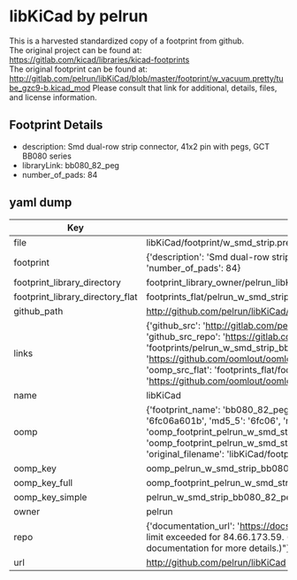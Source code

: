 # libKiCad by pelrun  
This is a harvested standardized copy of a footprint from github.  
The original project can be found at:  
https://gitlab.com/kicad/libraries/kicad-footprints  
The original footprint can be found at:
http://gitlab.com/pelrun/libKiCad/blob/master/footprint/w_vacuum.pretty/tube_gzc9-b.kicad_mod
Please consult that link for additional, details, files, and license information.  
## Footprint Details
* description: Smd dual-row strip connector, 41x2 pin with pegs, GCT BB080 series  
* libraryLink: bb080_82_peg  
* number_of_pads: 84  
## yaml dump  
| Key | Value |  
| --- | --- |  
| file | libKiCad/footprint/w_smd_strip.pretty/bb080_82_peg.kicad_mod |  
| footprint | {'description': 'Smd dual-row strip connector, 41x2 pin with pegs, GCT BB080 series', 'libraryLink': 'bb080_82_peg', 'number_of_pads': 84} |  
| footprint_library_directory | footprint_library_owner/pelrun_libKiCad |  
| footprint_library_directory_flat | footprints_flat/pelrun_w_smd_strip_bb080_82_peg/working |  
| github_path | http://github.com/pelrun/libKiCad/blob/master/footprint/w_smd_strip.pretty/bb080_82_peg.kicad_mod |  
| links | {'github_src': 'http://gitlab.com/pelrun/libKiCad/blob/master/footprint/w_vacuum.pretty/tube_gzc9-b.kicad_mod', 'github_src_repo': 'https://gitlab.com/kicad/libraries/kicad-footprints', 'oomp_bot': 'footprints/pelrun_w_smd_strip_bb080_82_peg/working', 'oomp_bot_github': 'https://github.com/oomlout/oomlout_oomp_footprint_bot/tree/main/footprints/pelrun_w_smd_strip_bb080_82_peg/working', 'oomp_src_flat': 'footprints_flat/footprints_flat/pelrun_w_smd_strip_bb080_82_peg/working', 'oomp_src_flat_github': 'https://github.com/oomlout/oomlout_oomp_footprint_src/tree/main/footprints_flat/pelrun_w_smd_strip_bb080_82_peg/working'} |  
| name | libKiCad |  
| oomp | {'footprint_name': 'bb080_82_peg', 'library_name': 'w_smd_strip', 'md5': '6fc06a601b3b19fa1f1a95a10cc214ea', 'md5_10': '6fc06a601b', 'md5_5': '6fc06', 'md5_6': '6fc06a', 'oomp_key': 'oomp_pelrun_w_smd_strip_bb080_82_peg', 'oomp_key_extra': 'oomp_footprint_pelrun_w_smd_strip_bb080_82_peg', 'oomp_key_full': 'oomp_footprint_pelrun_w_smd_strip_bb080_82_peg_6fc06a', 'oomp_key_simple': 'pelrun_w_smd_strip_bb080_82_peg', 'original_filename': 'libKiCad/footprint/w_smd_strip.pretty/bb080_82_peg.kicad_mod', 'owner_name': 'pelrun'} |  
| oomp_key | oomp_pelrun_w_smd_strip_bb080_82_peg |  
| oomp_key_full | oomp_footprint_pelrun_w_smd_strip_bb080_82_peg |  
| oomp_key_simple | pelrun_w_smd_strip_bb080_82_peg |  
| owner | pelrun |  
| repo | {'documentation_url': 'https://docs.github.com/rest/overview/resources-in-the-rest-api#rate-limiting', 'message': "API rate limit exceeded for 84.66.173.59. (But here's the good news: Authenticated requests get a higher rate limit. Check out the documentation for more details.)"} |  
| url | http://github.com/pelrun/libKiCad |  

